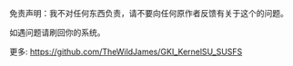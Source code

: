 免责声明：我不对任何东西负责，请不要向任何原作者反馈有关于这个的问题。

如遇问题请刷回你的系统。

更多: https://github.com/TheWildJames/GKI_KernelSU_SUSFS
